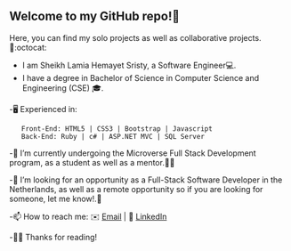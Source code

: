 ## Welcome to my GitHub repo!👋  

Here, you can find my solo projects as well as collaborative projects.📔:octocat:

 - I am Sheikh Lamia Hemayet Sristy, a Software Engineer💻. 
 - I have a degree in Bachelor of Science in Computer Science and Engineering (CSE) 🎓.
   
 -🖥️ Experienced in:

       Front-End: HTML5 | CSS3 | Bootstrap | Javascript
       Back-End: Ruby | c# | ASP.NET MVC | SQL Server
      
      
      
       


-🔭 I’m currently undergoing the Microverse Full Stack Development program, as a student as well as a mentor.🌟🌟

-👀 I’m looking for an opportunity as a Full-Stack Software Developer in the Netherlands, as well as a remote opportunity so if you are looking for someone, let me know!.🙋

-📫 How to reach me: ✉️ <a href="mailto:lamiasristy@gmail.com?subject=Hello Lamia!">Email</a>  |  💼 [LinkedIn](https://www.linkedin.com/in/lamia-hemayet-sristy/)
     
-✌🏼 Thanks for reading!   
